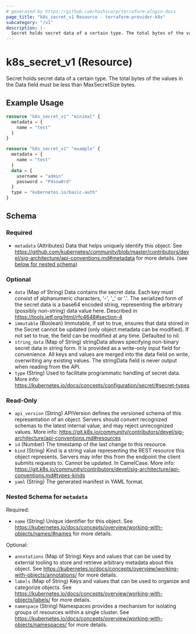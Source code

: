 ```yaml
---
# generated by https://github.com/hashicorp/terraform-plugin-docs
page_title: "k8s_secret_v1 Resource - terraform-provider-k8s"
subcategory: "/v1"
description: |-
  Secret holds secret data of a certain type. The total bytes of the values in the Data field must be less than MaxSecretSize bytes.
---
```


# k8s_secret_v1 (Resource)

Secret holds secret data of a certain type. The total bytes of the values in the Data field must be less than MaxSecretSize bytes.

## Example Usage

```terraform
resource "k8s_secret_v1" "minimal" {
  metadata = {
    name = "test"
  }
}

resource "k8s_secret_v1" "example" {
  metadata = {
    name = "test"
  }
  data = {
    username = "admin"
    password = "P4ssw0rd"
  }
  type = "kubernetes.io/basic-auth"
}
```

<!-- schema generated by tfplugindocs -->
## Schema

### Required

- `metadata` (Attributes) Data that helps uniquely identify this object. See https://github.com/kubernetes/community/blob/master/contributors/devel/sig-architecture/api-conventions.md#metadata for more details. (see [below for nested schema](#nestedatt--metadata))

### Optional

- `data` (Map of String) Data contains the secret data. Each key must consist of alphanumeric characters, '-', '_' or '.'. The serialized form of the secret data is a base64 encoded string, representing the arbitrary (possibly non-string) data value here. Described in https://tools.ietf.org/html/rfc4648#section-4
- `immutable` (Boolean) Immutable, if set to true, ensures that data stored in the Secret cannot be updated (only object metadata can be modified). If not set to true, the field can be modified at any time. Defaulted to nil.
- `string_data` (Map of String) stringData allows specifying non-binary secret data in string form. It is provided as a write-only input field for convenience. All keys and values are merged into the data field on write, overwriting any existing values. The stringData field is never output when reading from the API.
- `type` (String) Used to facilitate programmatic handling of secret data. More info: https://kubernetes.io/docs/concepts/configuration/secret/#secret-types

### Read-Only

- `api_version` (String) APIVersion defines the versioned schema of this representation of an object. Servers should convert recognized schemas to the latest internal value, and may reject unrecognized values. More info: https://git.k8s.io/community/contributors/devel/sig-architecture/api-conventions.md#resources
- `id` (Number) The timestamp of the last change to this resource.
- `kind` (String) Kind is a string value representing the REST resource this object represents. Servers may infer this from the endpoint the client submits requests to. Cannot be updated. In CamelCase. More info: https://git.k8s.io/community/contributors/devel/sig-architecture/api-conventions.md#types-kinds
- `yaml` (String) The generated manifest in YAML format.

<a id="nestedatt--metadata"></a>
### Nested Schema for `metadata`

Required:

- `name` (String) Unique identifier for this object. See https://kubernetes.io/docs/concepts/overview/working-with-objects/names/#names for more details.

Optional:

- `annotations` (Map of String) Keys and values that can be used by external tooling to store and retrieve arbitrary metadata about this object. See https://kubernetes.io/docs/concepts/overview/working-with-objects/annotations/ for more details.
- `labels` (Map of String) Keys and values that can be used to organize and categorize objects. See https://kubernetes.io/docs/concepts/overview/working-with-objects/labels/ for more details.
- `namespace` (String) Namespaces provides a mechanism for isolating groups of resources within a single cluster. See https://kubernetes.io/docs/concepts/overview/working-with-objects/namespaces/ for more details.


